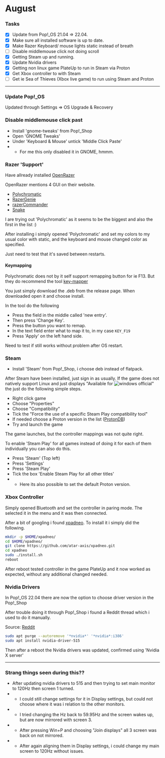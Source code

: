# August

### Tasks
- [X] Update from Pop!_OS 21.04 => 22.04.
- [X] Make sure all installed software is up to date.
- [X] Make Razer Keyboard/ mouse lights static instead of breath
- [ ] Disable middlemouse click not doing scroll
- [X] Getting Steam up and running.
- [X] Update Nvidia drivers
- [X] Getting non linux game PlateUp to run in Steam via Proton
- [X] Get Xbox controller to with Steam
- [ ] Get ie Sea of Thieves (Xbox live game) to run using Steam and Proton

---

### Update Pop!_OS
Updated through Settings => OS Upgrade & Recovery 

### Disable middlemouse click past
* Install 'gnome-tweaks' from Pop!_Shop
* Open 'GNOME Tweaks'
* Under 'Keyboard & Mouse' untick 'Middle Click Paste'
* * For me this only disabled it in GNOME, hmmm.

### Razer 'Support'
Have allready installed [OpenRazer](https://openrazer.github.io/)

OpenRazer mentions 4 GUI on their website.
* [Polychromatic](https://polychromatic.app/)
* [RazerGenie](https://github.com/z3ntu/RazerGenie)
* [razerCommander](https://gitlab.com/gabmus/razercommander)
* [Snake](http://bithatch.co.uk/snake.html)

I are trying out 'Polychromatic' as it seems to be the biggest and also the first in the list :)

After installing i simply opened 'Polychromatic' and set my colors to my usual color with static, and the keyboard and mouse changed color as specified.

Just need to test that it's saved between restarts.

#### Keymapping
Polychromatic does not by it self support remapping button for ie F13.
But they do recommend the tool [key-mapper](https://github.com/sezanzeb/input-remapper)

You just simply download the .deb from the release page.
When downloaded open it and choose install.

In the tool do the following
* Press the field in the middle called 'new entry'.
* Then press 'Change Key'.
* Press the button you want to remap.
* In the text field enter what to map it to, in my case `KEY_F19`
* Press 'Apply' on the left hand side.

Need to test if still works without problem after OS restart.

### Steam
* Install 'Steam' from Pop!_Shop, i choose deb instead of flatpack.

After Steam have been installed, just sign in as usually.
If the game does not natively support Linux and just displays "Available for ![windows official](https://cdn.emojidex.com/emoji/px32/windows_official.png?1618818637 "windows official")" the just do the following simple steps.

* Right click game
* Choose "Properties"
* Choose "Compatibility"
* Tick the "Force the use of a specific Steam Play compatibility tool"
* If needed choose a Proton version in the list ([ProtonDB](https://www.protondb.com/))
* Try and launch the game

The game launches, but the controller mappings was not quite right.

To enable 'Steam Play' for all games instead of doing it for each of them individually you can also do this.
* Press 'Steam' (Top left)
* Press 'Settings'
* Press 'Steam Play'
* Tick the box 'Enable Steam Play for all other titles'
* * Here its also possible to set the default Proton version.

### Xbox Controller
Simply opened Bluetooth and set the controller in paring mode.
The selected it in the menu and it was then connected.

After a bit of googling i found [xpadneo](https://github.com/atar-axis/xpadneo).
To install it i simply did the following.
```bash
mkdir -p $HOME/xpadneo/
cd $HOME/xpadneo/
git clone https://github.com/atar-axis/xpadneo.git
cd xpadneo
sudo ./install.sh
reboot
```

After reboot tested controller in the game PlateUp and it now worked as expected, without any additional changed needed.


### Nvidia Drivers
In Pop!_OS 22.04 there are now the option to choose driver version in the Pop!_Shop

After trouble doing it through Pop!_Shop i found a Reddit thread which i used to do it manually.

Source: [Reddit](https://www.reddit.com/r/pop_os/comments/t0pqvp/nvidia_upgrade_help_drivers_now_downgradable/)
```bash
sudo apt purge --autoremove '*nvidia*' '*nvidia*:i386'
sudo apt install nvidia-driver-515
```

Then after a reboot the Nvidia drivers was updated, confirmed using 'Nvidia X server'

---

### Strang things seen during this??
* After updating nvidia drivers to 515 and then trying to set main monitor to 120Hz then screen 1 turned.
* * I could still change settings for it in Display settings, but could not choose where it was i relation to the other monitors.
* * I tried changing the Hz back to 59.95Hz and the screen wakes up, but are now mirrored with screen 3.
* * After pressing Win+P and choosing "Join displays" all 3 screen was back on not mirrored.
* * After again aligning them in Display settings, i could change my main screen to 120Hz without issues.